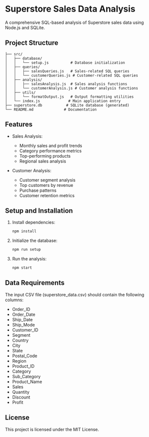 # Superstore Sales Data Analysis

A comprehensive SQL-based analysis of Superstore sales data using Node.js and SQLite.

## Project Structure

```
├── src/
│   ├── database/
│   │   └── setup.js          # Database initialization
│   ├── queries/
│   │   ├── salesQueries.js   # Sales-related SQL queries
│   │   └── customerQueries.js # Customer-related SQL queries
│   ├── analysis/
│   │   ├── salesAnalysis.js  # Sales analysis functions
│   │   └── customerAnalysis.js # Customer analysis functions
│   ├── utils/
│   │   └── formatOutput.js   # Output formatting utilities
│   └── index.js             # Main application entry
├── superstore.db           # SQLite database (generated)
└── README.md              # Documentation
```

## Features

- Sales Analysis:
  - Monthly sales and profit trends
  - Category performance metrics
  - Top-performing products
  - Regional sales analysis

- Customer Analysis:
  - Customer segment analysis
  - Top customers by revenue
  - Purchase patterns
  - Customer retention metrics

## Setup and Installation

1. Install dependencies:
   ```bash
   npm install
   ```

2. Initialize the database:
   ```bash
   npm run setup
   ```

3. Run the analysis:
   ```bash
   npm start
   ```

## Data Requirements

The input CSV file (superstore_data.csv) should contain the following columns:
- Order_ID
- Order_Date
- Ship_Date
- Ship_Mode
- Customer_ID
- Segment
- Country
- City
- State
- Postal_Code
- Region
- Product_ID
- Category
- Sub_Category
- Product_Name
- Sales
- Quantity
- Discount
- Profit

## License

This project is licensed under the MIT License.